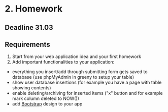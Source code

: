 # 2. Homework

## Deadline 31.03

## Requirements

1. Start from your web application idea and your first homework
2. Add important functionalities to your application:
* everything you insert/add through submitting form gets saved to database (use phpMyAdmin in greeny to setup your table)
* show user database insertions (for example you have a page with table showing contents)
* enable deleting/archiving for inserted items ("x" button and for example mark column deleted to NOW())
* add [Bootstrap](http://getbootstrap.com) design to your app

